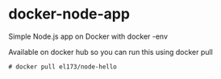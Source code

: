 # docker-node-app
Simple Node.js app on Docker with docker -env

Available on docker hub so you can run this using docker pull

```# docker pull el173/node-hello```
